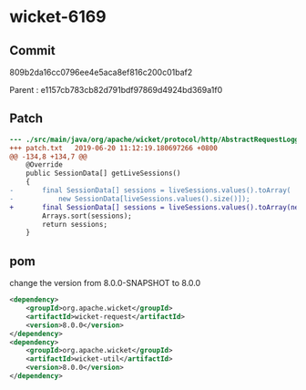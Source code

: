 # wicket-6169

## Commit
809b2da16cc0796ee4e5aca8ef816c200c01baf2

Parent : e1157cb783cb82d791bdf97869d4924bd369a1f0

## Patch
```diff
--- ./src/main/java/org/apache/wicket/protocol/http/AbstractRequestLogger.java	2019-06-20 11:05:10.076815516 +0800
+++ patch.txt	2019-06-20 11:12:19.180697266 +0800
@@ -134,8 +134,7 @@
 	@Override
 	public SessionData[] getLiveSessions()
 	{
-		final SessionData[] sessions = liveSessions.values().toArray(
-			new SessionData[liveSessions.values().size()]);
+		final SessionData[] sessions = liveSessions.values().toArray(new SessionData[0]);
 		Arrays.sort(sessions);
 		return sessions;
 	}

```

## pom
change the version from 8.0.0-SNAPSHOT to 8.0.0
```xml
<dependency>
	<groupId>org.apache.wicket</groupId>
	<artifactId>wicket-request</artifactId>
	<version>8.0.0</version>
</dependency>
<dependency>
	<groupId>org.apache.wicket</groupId>
	<artifactId>wicket-util</artifactId>
	<version>8.0.0</version>
</dependency>
```